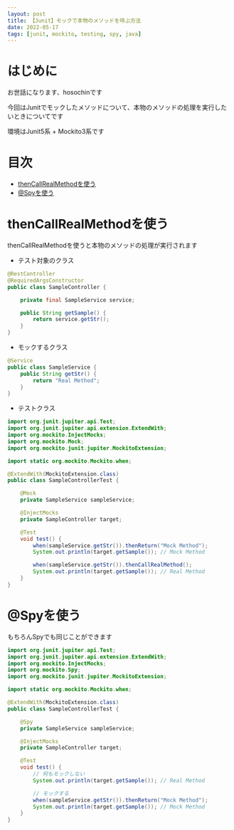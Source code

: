 ```yaml
---
layout: post
title: 【Junit】モックで本物のメソッドを呼ぶ方法
date: 2022-05-17
tags: [junit, mockito, testing, spy, java]
---
```


# はじめに

お世話になります、hosochinです

今回はJunitでモックしたメソッドについて、本物のメソッドの処理を実行したいときについてです

環境はJunit5系 + Mockito3系です

# 目次

- [thenCallRealMethodを使う](#thencallrealmethodを使う)
- [@Spyを使う](#spyを使う)

# thenCallRealMethodを使う

thenCallRealMethodを使うと本物のメソッドの処理が実行されます

* テスト対象のクラス

```java
@RestController
@RequiredArgsConstructor
public class SampleController {

    private final SampleService service;

    public String getSample() {
        return service.getStr();
    }
}
```

* モックするクラス

```java
@Service
public class SampleService {
    public String getStr() {
        return "Real Method";
    }
}
```

* テストクラス

```java
import org.junit.jupiter.api.Test;
import org.junit.jupiter.api.extension.ExtendWith;
import org.mockito.InjectMocks;
import org.mockito.Mock;
import org.mockito.junit.jupiter.MockitoExtension;

import static org.mockito.Mockito.when;

@ExtendWith(MockitoExtension.class)
public class SampleControllerTest {

    @Mock
    private SampleService sampleService;

    @InjectMocks
    private SampleController target;

    @Test
    void test() {
        when(sampleService.getStr()).thenReturn("Mock Method");
        System.out.println(target.getSample()); // Mock Method

        when(sampleService.getStr()).thenCallRealMethod();
        System.out.println(target.getSample()); // Real Method
    }
}
```

# @Spyを使う

もちろんSpyでも同じことができます

```java
import org.junit.jupiter.api.Test;
import org.junit.jupiter.api.extension.ExtendWith;
import org.mockito.InjectMocks;
import org.mockito.Spy;
import org.mockito.junit.jupiter.MockitoExtension;

import static org.mockito.Mockito.when;

@ExtendWith(MockitoExtension.class)
public class SampleControllerTest {

    @Spy
    private SampleService sampleService;

    @InjectMocks
    private SampleController target;

    @Test
    void test() {
        // 何もモックしない
        System.out.println(target.getSample()); // Real Method

        // モックする
        when(sampleService.getStr()).thenReturn("Mock Method");
        System.out.println(target.getSample()); // Mock Method
    }
}
```